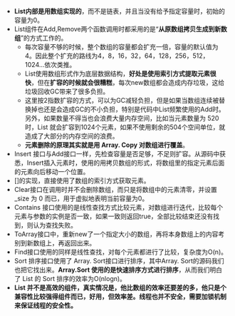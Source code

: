 - **List内部是用数组实现的**，而不是链表，并且当没有给予指定容量时，初始的容量为0。
- List组件在Add,Remove两个函数调用时都采用的是“**从原数组拷贝生成到新数组**”的方式工作的。
  - 每次容量不够的时候，整个数组的容量都会扩充一倍，容量的默认值为4。因此整个扩充的路线为4，8，16，32，64，128，256，512，1024…依次类推。
  - List使用数组形式作为底层数据结构，**好处是使用索引方式提取元素很快**，但在**扩容的时候就会很糟糕**，每次new数组都会造成内存垃圾，这给垃圾回收GC带来了很多负担。
  - 这里按2指数扩容的方式，可以为GC减轻负担，但是如果当数组连续被替换掉也还是会造成GC的不小负担，特别是代码中List频繁使用的Add时。另外，如果数量不得当也会浪费大量内存空间，比如当元素数量为 520 时，List 就会扩容到1024个元素，如果不使用剩余的504个空间单位，就造成了大部分的内存空间的浪费。
  - **元素删除的原理其实就是用 Array. Copy 对数组进行覆盖**。
- Insert 接口与Add接口一样，先检查容量是否足够，不足则扩容。从源码中获悉，Insert插入元素时，使用的用拷贝数组的形式，将数组里的指定元素后面的元素向后移动一个位置。
- []的实现，直接使用了数组的索引方式获取元素。
- Clear接口在调用时并不会删除数组，而只是将数组中的元素清零，并设置 _size 为 0 而已，用于虚拟地表明当前容量为0。
- Contains 接口使用的是线性查找方式比较元素，对数组进行迭代，比较每个元素与参数的实例是否一致，如果一致则返回true，全部比较结束还没有找到，则认为查找失败。
- ToArray接口中，重新new了一个指定大小的数组，再将本身数组上的内容考别到新数组上，再返回出来。
- Find接口使用的同样是线性查找，对每个元素都进行了比较，复杂度为O(n)。
- Sort 排序接口使用了 Array. Sort接口进行排序，其中Array. Sort的源码我们也把它找出来。**Array.Sort 使用的是快速排序方式进行排序**，从而我们明白了 List 的 Sort 排序的效率为O(nlogn)。
- **List 并不是高效的组件，真实情况是，他比数组的效率还要差的多，他只是个兼容性比较强得组件而已，好用，但效率差。线程也并不安全，需要加锁机制来保证线程的安全性。**

